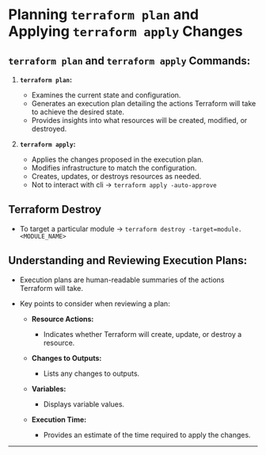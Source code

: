 # Planning `terraform plan` and Applying `terraform apply` Changes

## **`terraform plan` and `terraform apply` Commands:**

1.  **`terraform plan`:**

    - Examines the current state and configuration.
    - Generates an execution plan detailing the actions Terraform will take to achieve the desired state.
    - Provides insights into what resources will be created, modified, or destroyed.

2.  **`terraform apply`:**

    - Applies the changes proposed in the execution plan.
    - Modifies infrastructure to match the configuration.
    - Creates, updates, or destroys resources as needed.
    - Not to interact with cli -> `terraform apply -auto-approve`

## Terraform Destroy

- To target a particular module -> `terraform destroy -target=module.<MODULE_NAME>`

## **Understanding and Reviewing Execution Plans:**

- Execution plans are human-readable summaries of the actions Terraform will take.
- Key points to consider when reviewing a plan:

  - **Resource Actions:**

    - Indicates whether Terraform will create, update, or destroy a resource.

  - **Changes to Outputs:**

    - Lists any changes to outputs.

  - **Variables:**

    - Displays variable values.

  - **Execution Time:**

    - Provides an estimate of the time required to apply the changes.

---
